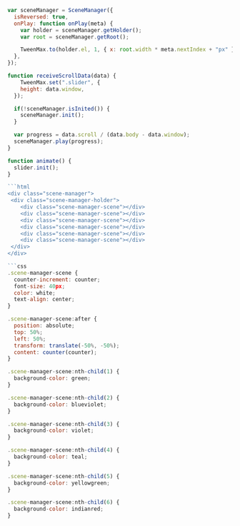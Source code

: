 ````javascript
var sceneManager = SceneManager({
  isReversed: true,
  onPlay: function onPlay(meta) {
    var holder = sceneManager.getHolder();
    var root = sceneManager.getRoot();

    TweenMax.to(holder.el, 1, { x: root.width * meta.nextIndex + "px" });
  },
});

function receiveScrollData(data) {
    TweenMax.set(".slider", {
    height: data.window,
  });

  if(!sceneManager.isInited()) {
    sceneManager.init();
  }

  var progress = data.scroll / (data.body - data.window);
  sceneManager.play(progress);
}

function animate() {
  slider.init();
}

```html
<div class="scene-manager">
 <div class="scene-manager-holder">
    <div class="scene-manager-scene"></div>
    <div class="scene-manager-scene"></div>
    <div class="scene-manager-scene"></div>
    <div class="scene-manager-scene"></div>
    <div class="scene-manager-scene"></div>
    <div class="scene-manager-scene"></div>
 </div>
</div>

```css
.scene-manager-scene {
  counter-increment: counter;
  font-size: 40px;
  color: white;
  text-align: center;
}

.scene-manager-scene:after {
  position: absolute;
  top: 50%;
  left: 50%;
  transform: translate(-50%, -50%);
  content: counter(counter);
}

.scene-manager-scene:nth-child(1) {
  background-color: green;
}

.scene-manager-scene:nth-child(2) {
  background-color: blueviolet;
}

.scene-manager-scene:nth-child(3) {
  background-color: violet;
}

.scene-manager-scene:nth-child(4) {
  background-color: teal;
}

.scene-manager-scene:nth-child(5) {
  background-color: yellowgreen;
}

.scene-manager-scene:nth-child(6) {
  background-color: indianred;
}
````
